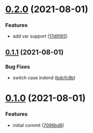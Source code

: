 # [0.2.0](https://github.com/GiovanniCardamone/eslintc/compare/v0.1.1...v0.2.0) (2021-08-01)


### Features

* add var support ([17d9165](https://github.com/GiovanniCardamone/eslintc/commit/17d916533a0d2ed0009c0532860f7d91019c5382))



## [0.1.1](https://github.com/GiovanniCardamone/eslintc/compare/v0.1.0...v0.1.1) (2021-08-01)


### Bug Fixes

* switch case indend ([bdcfc8b](https://github.com/GiovanniCardamone/eslintc/commit/bdcfc8b691361c9ea86d760d216acc607a47bb86))



# [0.1.0](https://github.com/GiovanniCardamone/eslintc/compare/7096bd84bd20be8d8dbd5925f154ee03accfe01a...v0.1.0) (2021-08-01)


### Features

* initial commit ([7096bd8](https://github.com/GiovanniCardamone/eslintc/commit/7096bd84bd20be8d8dbd5925f154ee03accfe01a))



